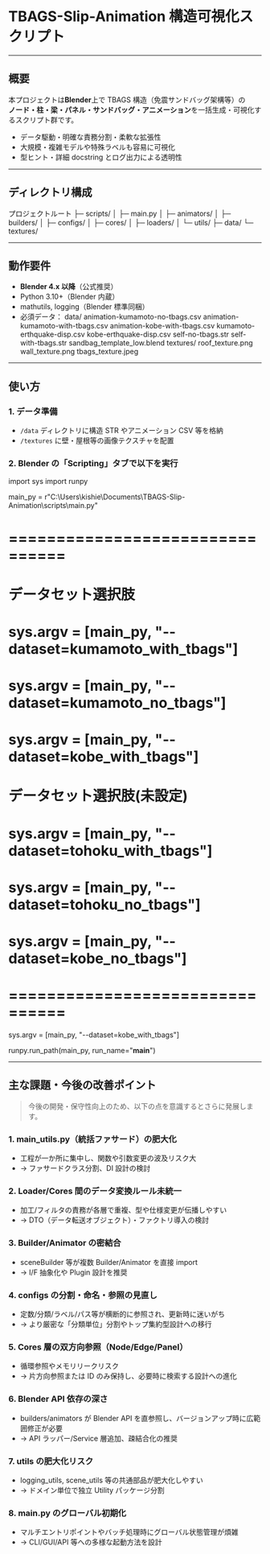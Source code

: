 # TBAGS-Slip-Animation 構造可視化スクリプト

---

## 概要

本プロジェクトは**Blender**上で TBAGS 構造（免震サンドバッグ架構等）の  
**ノード・柱・梁・パネル・サンドバッグ・アニメーション**を一括生成・可視化するスクリプト群です。

- データ駆動・明確な責務分割・柔軟な拡張性
- 大規模・複雑モデルや特殊ラベルも容易に可視化
- 型ヒント・詳細 docstring とログ出力による透明性

---

## ディレクトリ構成

プロジェクトルート
├─ scripts/
│ ├─ main.py
│ ├─ animators/
│ ├─ builders/
│ ├─ configs/
│ ├─ cores/
│ ├─ loaders/
│ └─ utils/
├─ data/
└─ textures/

---

## 動作要件

- **Blender 4.x 以降**（公式推奨）
- Python 3.10+（Blender 内蔵）
- mathutils, logging（Blender 標準同梱）
- 必須データ：
  data/
  animation-kumamoto-no-tbags.csv
  animation-kumamoto-with-tbags.csv
  animation-kobe-with-tbags.csv
  kumamoto-erthquake-disp.csv
  kobe-erthquake-disp.csv
  self-no-tbags.str
  self-with-tbags.str
  sandbag_template_low.blend
  textures/
  roof_texture.png
  wall_texture.png
  tbags_texture.jpeg

---

## 使い方

### 1. データ準備

- `/data` ディレクトリに構造 STR やアニメーション CSV 等を格納
- `/textures` に壁・屋根等の画像テクスチャを配置

### 2. Blender の「Scripting」タブで以下を実行

import sys
import runpy

main_py = r"C:\Users\kishie\Documents\TBAGS-Slip-Animation\scripts\main.py"

# ================================

# データセット選択肢

# sys.argv = [main_py, "--dataset=kumamoto_with_tbags"]

# sys.argv = [main_py, "--dataset=kumamoto_no_tbags"]

# sys.argv = [main_py, "--dataset=kobe_with_tbags"]

# データセット選択肢(未設定)

# sys.argv = [main_py, "--dataset=tohoku_with_tbags"]

# sys.argv = [main_py, "--dataset=tohoku_no_tbags"]

# sys.argv = [main_py, "--dataset=kobe_no_tbags"]

# ================================

sys.argv = [main_py, "--dataset=kobe_with_tbags"]

runpy.run_path(main_py, run_name="**main**")

---

## 主な課題・今後の改善ポイント

> 今後の開発・保守性向上のため、以下の点を意識するとさらに発展します。

### 1. main_utils.py（統括ファサード）の肥大化

- 工程が一か所に集中し、関数や引数変更の波及リスク大
- → ファサードクラス分割、DI 設計の検討

### 2. Loader/Cores 間のデータ変換ルール未統一

- 加工/フィルタの責務が各層で重複、型や仕様変更が伝播しやすい
- → DTO（データ転送オブジェクト）・ファクトリ導入の検討

### 3. Builder/Animator の密結合

- sceneBuilder 等が複数 Builder/Animator を直接 import
- → I/F 抽象化や Plugin 設計を推奨

### 4. configs の分割・命名・参照の見直し

- 定数/分類/ラベル/パス等が横断的に参照され、更新時に迷いがち
- → より厳密な「分類単位」分割やトップ集約型設計への移行

### 5. Cores 層の双方向参照（Node/Edge/Panel）

- 循環参照やメモリリークリスク
- → 片方向参照または ID のみ保持し、必要時に検索する設計への進化

### 6. Blender API 依存の深さ

- builders/animators が Blender API を直参照し、バージョンアップ時に広範囲修正が必要
- → API ラッパー/Service 層追加、疎結合化の推奨

### 7. utils の肥大化リスク

- logging_utils, scene_utils 等の共通部品が肥大化しやすい
- → ドメイン単位で独立 Utility パッケージ分割

### 8. main.py のグローバル初期化

- マルチエントリポイントやバッチ処理時にグローバル状態管理が煩雑
- → CLI/GUI/API 等への多様な起動方法を設計
